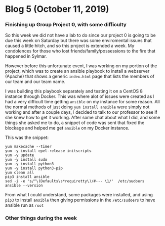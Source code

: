 # Blog 5 (October 11, 2019)

### Finishing up Group Project 0, with some difficulty

So this week we did not have a lab to do since our project 0 is going to be due this week on Saturday but there was some enviromental issues that caused a little hitch, and so this project is extended a week.  My condolences for those who lost friends/family/possessions to the fire that happened in Sylmar.

However before this unfortunate event, I was working on my portion of the project, which was to create an ansible playbook to install a webserver (Apache) that shows a generic `index.html` page that lists the members of our team and our team name. 

I was building this playbook separately and testing it on a CentOS 8 instance through Docker.  This was where alot of issues were created as I had a very difficult time getting `ansible` on my instance for some reason.  All the normal methods of just doing `yum install ansible` were simply not working and after a couple days, I decided to talk to our professor to see if she knew how to get it working.  After some chat about what I did, and some things she asked me to do, a snippet of code was sent that fixed the blockage and helped me get `ansible` on my Docker instance.

This was the snippet:
```
yum makecache --timer
yum -y install epel-release initscripts
yum -y update
yum -y install sudo
yum -y install python3
yum -y install python3-pip
yum clean all
pip3 install ansible
sed -i -e 's/^\(Defaults\s*requiretty\)/#--- \1/'  /etc/sudoers
ansible --version
```
From what I could understand, some packages were installed, and using `pip3` to install `ansible` then giving permissions in the `/etc/sudoers` to have ansible run as `root`

### Other things during the week
